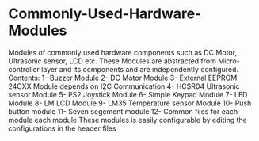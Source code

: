 # Commonly-Used-Hardware-Modules
Modules of commonly used hardware components such as DC Motor, Ultrasonic sensor, LCD etc.
These Modules are abstracted from Micro-controller layer and its components and are independently configured.
Contents:
1- Buzzer Module
2- DC Motor Module
3- External EEPROM 24CXX Module depends on I2C Communication
4- HCSR04 Ultrasonic sensor Module
5- PS2 Joystick Module
6- Simple Keypad Module
7- LED Module
8- LM LCD Module
9- LM35 Temperature sensor Module
10- Push button module
11- Seven segement module
12- Common files for each module
each module These modules is easily configurable by editing the configurations in the header files
